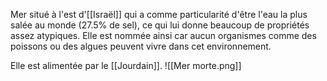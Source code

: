 Mer situé à l'est d'[[Israël]] qui a comme particularité d'être l'eau la plus salée au monde (27.5% de sel), ce qui lui donne beaucoup de propriétés assez atypiques. Elle est nommée ainsi car aucun organismes comme des poissons ou des algues peuvent vivre dans cet environnement.

Elle est alimentée par le [[Jourdain]].
![[Mer morte.png]]
